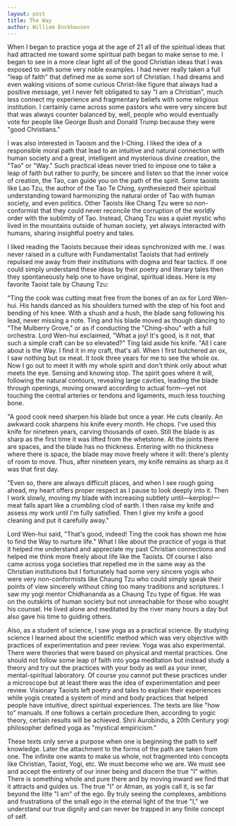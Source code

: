 ```yaml
---
layout: post
title: The Way
author: William Enckhausen
---
```


When I began to practice yoga at the age of 21 all of the spiritual ideas that had attracted me toward some spiritual path began to make sense to me.  I began to see in a more clear light all of the good Christian ideas that I was exposed to with some very noble examples.  I had never really taken a full "leap of faith" that defined me as some sort of Christian.  I had dreams and even waking visions of some curious Christ-like figure that always had a positive message, yet I never felt obligated to say "I am a Christian", much less connect my experience and fragmentary beliefs with some religious institution.  I certainly came across some pastors who were very sincere but that was always counter balanced by, well, people who would eventually vote for people like George Bush and Donald Trump because they were "good Christians."

I was also interested in Taoism and the I-Ching.  I liked the idea of a responsible moral path that lead to an intuitive and natural connection with human society and a great, intelligent and mysterious divine creation, the "Tao" or "Way."  Such practical ideas never tried to impose one to take a leap of faith but rather to purify, be sincere and listen so that the inner voice of creation, the Tao, can guide you on the path of the spirit.  Some taoists like Lao Tzu, the author of the Tao Te Ching, synthesiezed their spiritual understanding toward harmonizing the natural order of Tao with human society, and even politics.   Other Taoists like Chang Tzu were so non-conformist that they could never reconcile the corruption of the worldly order with the sublimity of Tao.  Instead, Chang Tzu was a quiet mystic who lived in the mountains outside of human society, yet always interacted with humans, sharing insightful poetry and tales.

I liked reading the Taoists because their ideas synchronized with me.  I was never raised in a culture with Fundamentalist Taoists that had entirely repulsed me away from their institutions with dogma and fear tactics.  If one could simply understand these ideas by their poetry and literary tales then they spontaneously help one to have original, spiritual ideas.  Here is my favorite Taoist tale by Chaung Tzu: 

"Ting the cook was cutting meat free from the bones of an ox for Lord Wen-hui. His hands danced as his shoulders turned with the step of his foot and bending of his knee. With a shush and a hush, the blade sang following his lead, never missing a note. Ting and his blade moved as though dancing to "The Mulberry Grove," or as if conducting the "Ching-shou" with a full orchestra.
Lord Wen-hui exclaimed, "What a joy! It's good, is it not, that such a simple craft can be so elevated?"
Ting laid aside his knife. "All I care about is the Way. I find it in my craft, that's all. When I first butchered an ox, I saw nothing but ox meat. It took three years for me to see the whole ox. Now I go out to meet it with my whole spirit and don't think only about what meets the eye. Sensing and knowing stop. The spirit goes where it will, following the natural contours, revealing large cavities, leading the blade through openings, moving onward according to actual form—yet not touching the central arteries or tendons and ligaments, much less touching bone.

"A good cook need sharpen his blade but once a year. He cuts cleanly. An awkward cook sharpens his knife every month. He chops. I've used this knife for nineteen years, carving thousands of oxen. Still the blade is as sharp as the first time it was lifted from the whetstone. At the joints there are spaces, and the blade has no thickness. Entering with no thickness where there is space, the blade may move freely where it will: there's plenty of room to move. Thus, after nineteen years, my knife remains as sharp as it was that first day.

"Even so, there are always difficult places, and when I see rough going ahead, my heart offers proper respect as I pause to look deeply into it. Then I work slowly, moving my blade with increasing subtlety until—kerplop!—meat falls apart like a crumbling clod of earth. I then raise my knife and assess my work until I'm fully satisfied. Then I give my knife a good cleaning and put it carefully away."

Lord Wen-hui said, "That's good, indeed! Ting the cook has shown me how to find the Way to nurture life."
What I like about the practice of yoga is that it helped me understand and appreciate my past Christian connections and helped me think more freely about life like the Taoists.  Of course I also came across yoga societies that repelled me in the same way as the Christian institutions but I fortunately had some very sincere yogis who were very non-conformists like Chaung Tzu who could simply speak their points of view sincerely without citing too many traditions and scriptures.  I saw my yogi mentor Chidhananda as a Chaung Tzu type of figue.  He was on the outskirts of human society but not unreachable for those who sought his counsel.  He lived alone and meditated by the river many hours a day but also gave his time to guiding others.  

Also, as a student of science, I saw yoga as a practical science.  By studying science I learned about the scientific method which was very objective with practices of experimentation and peer review.  Yoga was also experimental.  There were theories that were based on physical and mental practices.  One should not follow some leap of faith into yoga meditation but instead study a theory and try out the practices with your body as well as your inner, mental-spiritual laboratory.  Of course you cannot put these practices under a microscope but at least there was the idea of experimentation and peer review.  Visionary Taoists left poetry and tales to explain their experiences while yogis created a system of mind and body practices that helped people have intuitive, direct spiritual experiences.  The texts are like "how to" manuals.  If one follows a certain procedure then, according to yogic theory, certain results will be achieved.  Shrii Aurobindu, a 20th Century yogi philosopher defined yoga as "mystical empiricism."

These texts only serve a purpose when one is beginning the path to self knowledge.  Later the attachment to the forms of the path are taken from one.  The infinite one wants to make us whole, not fragmented into concepts like Christian, Taoist, Yogi, etc.  We must become who we are.  We must see and accept the entirety of our inner being and discern the true "I" within.  There is something whole and pure there and by moving inward we find that it attracts and guides us.  The true "I" or Atman, as yogis call it, is so far beyond the litte "I am" of the ego.  By truly seeing the complexes, ambitions and frustrations of the small ego in the eternal light of the true "I," we understand our true dignity and can never be trapped in any finite concept of self.

